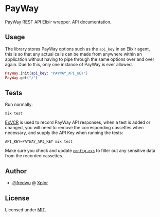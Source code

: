 # PayWay

PayWay REST API Elixir wrapper. [API documentation](https://hexdocs.pm/payway).

## Usage

The library stores PayWay options such as the `api_key` in an Elixir agent,
this is so that any actual calls can be made from anywhere within an  
application without having to pipe through the same options over and over
again. Due to this, only one instance of PayWay is ever allowed.

```elixir
PayWay.init(api_key: "PAYWAY_API_KEY")
PayWay.get("/")
```

## Tests

Run normally:

```
mix test
```

[ExVCR](https://github.com/parroty/exvcr) is used to record PayWay API
responses, when a test is added or changed, you will need to remove the
corresponding cassettes when necessary, and supply the API Key when running
the tests:

```
API_KEY=PAYWAY_API_KEY mix test
```

Make sure you check and update [`config.exs`](config/config.exs) to filter
out any sensitive data from the recorded cassettes.

## Author

- [@fredwu](https://github.com/fredwu) @ [Xplor](http://ourxplor.com/)

## License

Licensed under [MIT](http://fredwu.mit-license.org/).
